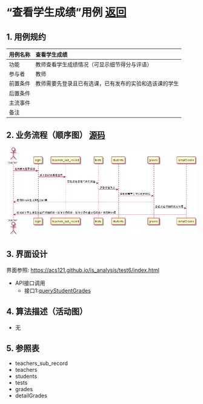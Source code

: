 # “查看学生成绩”用例 [返回](./README.md)
## 1. 用例规约
|用例名称|查看学生成绩|
|-------|:-------------|
|功能|教师查看学生成绩情况（可显示细节得分与评语）|
|参与者|教师|
|前置条件|教师需要先登录且已有选课，已有发布的实验和选该课的学生|
|后置条件| |
|主流事件| |
|备注| |

## 2. 业务流程（顺序图） [源码](../src/queryStudentGrades.puml)
![](../images/queryStudentGrades.png) 

## 3. 界面设计
界面参照: https://acs121.github.io/is_analysis/test6/index.html
* API接口调用
  * 接口1:[queryStudentGrades](../接口/queryStudentGrades.md)

## 4. 算法描述（活动图）
- 无

## 5. 参照表

- teachers_sub_record
- teachers
- students
- tests
- grades 
- detailGrades

